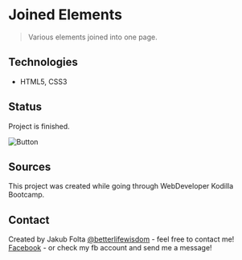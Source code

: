 # Joined Elements
> Various elements joined into one page.

## Technologies
* HTML5, CSS3

## Status
Project is finished.<br/>

![Button](./images/button.png) 

## Sources
This project was created while going through WebDeveloper Kodilla Bootcamp. 

## Contact
Created by Jakub Folta [@betterlifewisdom](https://www.betterlifewisdom.com/) - feel free to contact me!<br/>
[Facebook](https://www.facebook.com/jakub.folta.58) - or check my fb account and send me a message!
